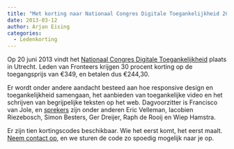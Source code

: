 ```yaml
---
title: "Met korting naar Nationaal Congres Digitale Toegankelijkheid 2013"
date: 2013-03-12
author: Arjan Eising
categories: 
  - Ledenkorting
---
```

Op 20 juni 2013 vindt het [Nationaal Congres Digitale Toegankelijkheid](http://www.ncdt.nl/) plaats in Utrecht. Leden van Fronteers krijgen 30 procent korting op de toegangsprijs van €349, en betalen dus €244,30.

Er wordt onder andere aandacht besteed aan hoe responsive design en toegankelijkheid samengaan, het aanbieden van toegankelijke video en het schrijven van begrijpelijke teksten op het web. Dagvoorzitter is Francisco van Jole, en [sprekers](http://www.ncdt.nl/sprekers/) zijn onder anderen Eric Velleman, Iacobien Riezebosch, Simon Besters, Ger Dreijer, Raph de Rooij en Wiep Hamstra.

Er zijn tien kortingscodes beschikbaar. Wie het eerst komt, het eerst maalt. [Neem contact op](/contact), en we sturen de code zo spoedig mogelijk naar je op.